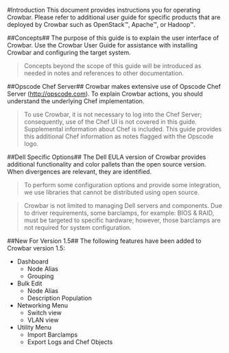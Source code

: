 #Introduction
This document provides instructions you for operating Crowbar.  Please refer to additional user guide for specific products that are deployed by Crowbar such as OpenStack™, Apache™, or Hadoop™.   

##Concepts##
The purpose of this guide is to explain the user interface of Crowbar.  Use the Crowbar User Guide for assistance with installing Crowbar and configuring the target system.

>Concepts beyond the scope of this guide will be introduced as needed in notes and references to other documentation.

 
##Opscode Chef Server##
Crowbar makes extensive use of Opscode Chef Server (<http://opscode.com>). To explain Crowbar actions, you should understand the underlying Chef implementation.  

>To use Crowbar, it is not necessary to log into the Chef Server; consequently, use of the Chef UI is not covered in this guide.  Supplemental information about Chef is included.
This guide provides this additional Chef information as notes flagged with the Opscode logo.  

##Dell Specific Options##
The Dell EULA version of Crowbar provides additional functionality and color pallets than the open source version.  When divergences are relevant, they are identified.

>To perform some configuration options and provide some integration, we use libraries that cannot be distributed using open source. 

>Crowbar is not limited to managing Dell servers and components.  Due to driver requirements, some barclamps, for example: BIOS & RAID, must be targeted to specific hardware; however, those barclamps are not required for system configuration.

##New For Version 1.5##
The following features have been added to Crowbar version 1.5:

- Dashboard
	- Node Alias
	- Grouping
- Bulk Edit
	- Node Alias
	- Description Population
- Networking Menu
	- Switch view 
	- VLAN view
- Utility Menu
	- Import Barclamps
	- Export Logs and Chef Objects
